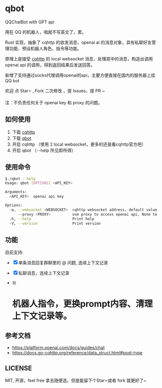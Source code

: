 # qbot

QQChatBot with GPT api 

用在 QQ 的机器人，咱就不写英文了，累。

Rust 实现，抽象了 cqhttp 的收发消息、openai ai 的消息对象，具有私聊好友管理功能、预设机器人角色、指令等功能。

原理上是接受 [cqhttp](https://github.com/Mrs4s/go-cqhttp) 的 local websocket 消息，处理其中的消息，构造出调用 openai api 的调用，得到返回结果后发送回答。

新增了支持通过socks代理调用openai的api，主要方便直接在国内的服务器上挂QQ bot

欢迎 点 Star⭐ , Fork 二次修改 ，提 Issues，提 PR ~ 

注：不负责任何关于 openai key 和 proxy 的问题。

## 如何使用

1. 下载 [cqhttp](https://github.com/Mrs4s/go-cqhttp/releases)
2. 下载 [qbot](https://github.com/EluvK/qbot/releases)
3. 开启 cqhttp （使用 2 local websocket，更多的还是看cqhttp官方吧）
4. 开启 qbot （--help 所见即所得）

## 使用命令

``` BASH
$./qbot --help
Usage: qbot [OPTIONS] <API_KEY>

Arguments:
  <API_KEY>  openai api key

Options:
  -w, --websocket <WEBSOCKET>  cqhttp websocket address, default value is `ws://localhost:8080/ws`
      --proxy <PROXY>          use proxy to access openai api, None to not use proxy
  -h, --help                   Print help
  -V, --version                Print version

```

## 功能

目前支持:

- [x] 单条消息回复群聊里的 @ 问题, 连续上下文记录
- [x] 私聊消息，连续上下文记录
- [x] # 机器人指令，更换prompt内容、清理上下文记录等。


## 参考文档

* https://platform.openai.com/docs/guides/chat
* https://docs.go-cqhttp.org/reference/data_struct.html#post-type

## LICENSE

MIT, 开源，feel free 拿去随便造。但是能留下个Star⭐或者 fork 就更好了~
